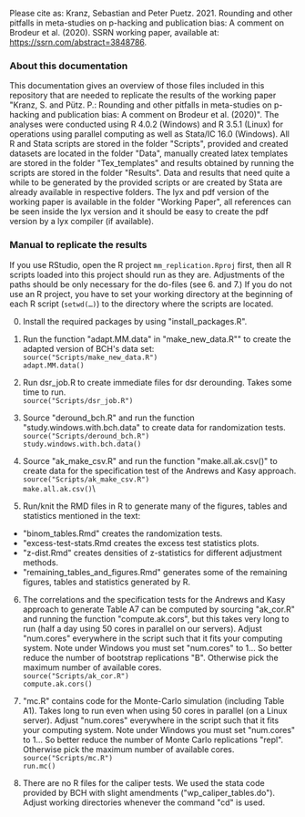 Please cite as: Kranz, Sebastian and Peter Puetz. 2021. Rounding and other pitfalls
in meta-studies on p-hacking and publication bias: A comment on Brodeur
et al. (2020). SSRN working paper, available at: https://ssrn.com/abstract=3848786.

### About this documentation
This documentation gives an overview of those files included in this repository that are needed to replicate the results of the working paper "Kranz, S. and Pütz. P.: Rounding and other pitfalls in meta-studies on p-hacking and publication bias: A comment on Brodeur et al. (2020)".
The analyses were conducted using R 4.0.2 (Windows) and R 3.5.1 (Linux) for operations using parallel computing as well as Stata/IC 16.0 (Windows). All R and Stata scripts are stored in the folder "Scripts", provided and created datasets are located in the folder "Data", manually created latex templates are stored in the folder "Tex_templates" and results obtained by running the scripts are stored in the folder "Results". Data and results that need quite a while to be generated by the provided scripts or are created by Stata are already available in respective folders. 
The lyx and pdf version of the working paper is available in the folder "Working Paper", all references can be seen inside the lyx version and it should be easy to create the pdf version by a lyx compiler (if available). 

### Manual to replicate the results
If you use RStudio, open the R project 
`mm_replication.Rproj` first, then all R scripts loaded into this project should run as they are. Adjustments of the paths should be only necessary for the do-files (see 6. and 7.)
If you do not use an R project, you have to set your working directory at the beginning of each R script (`setwd(…)`) to the directory where the scripts are located.

0. Install the required packages by using "install_packages.R".

1. Run the function "adapt.MM.data" in "make_new_data.R"" to create the adapted version of BCH's data set:\
`source("Scripts/make_new_data.R")`\
`adapt.MM.data()`

2. Run dsr_job.R to create immediate files for dsr derounding. Takes some time to run.\
`source("Scripts/dsr_job.R")`

3. Source "deround_bch.R" and run the function "study.windows.with.bch.data" to create data for randomization tests.\
`source("Scripts/deround_bch.R")`\
`study.windows.with.bch.data()`

4.  Source "ak_make_csv.R" and run the function "make.all.ak.csv()" to create data for the specification test of the Andrews and Kasy approach. \
`source("Scripts/ak_make_csv.R")`\
`make.all.ak.csv()`\

5. Run/knit the RMD files in R to generate many of the figures, tables and statistics mentioned in the text:
* "binom_tables.Rmd" creates the randomization tests.
* "excess-test-stats.Rmd creates the excess test statistics plots.
* "z-dist.Rmd" creates densities of z-statistics for different adjustment methods.
* "remaining_tables_and_figures.Rmd" generates some of the remaining figures, tables and statistics generated by R.

6. The correlations and the specification tests for the Andrews and Kasy approach to generate Table A7 can be computed by sourcing "ak_cor.R" and running the function "compute.ak.cors", but this takes very long to run (half a day using 50 cores in parallel on our servers). Adjust "num.cores" everywhere in the script such that it fits your computing system. Note under Windows you must set "num.cores" to 1... So better reduce the number of bootstrap replications "B". Otherwise pick the maximum number of available cores.\
`source("Scripts/ak_cor.R")`\
`compute.ak.cors()`

7. "mc.R" contains code for the Monte-Carlo simulation (including Table A1). Takes long to run even when using 50 cores in parallel (on a Linux server). Adjust "num.cores" everywhere in the script such that it fits your computing system. Note under Windows you must set "num.cores" to 1... So better reduce the number of Monte Carlo replications "repl". Otherwise pick the maximum number of available cores.\
`source("Scripts/mc.R")`\
`run.mc()`

8. There are no R files for the caliper tests. We used the stata code provided by BCH with slight amendments ("wp_caliper_tables.do"). Adjust working directories whenever the command "cd" is used.
